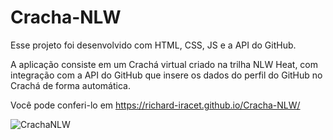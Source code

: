 # Cracha-NLW

Esse projeto foi desenvolvido com HTML, CSS, JS e a API do GitHub.

A aplicação consiste em um Crachá virtual criado na trilha NLW Heat, com integração com a API do GitHub que insere os dados do perfil do GitHub no Crachá de forma automática.

Você pode conferi-lo em https://richard-iracet.github.io/Cracha-NLW/

![CrachaNLW](https://user-images.githubusercontent.com/88061143/222346146-fd94ed67-6690-45f2-8a69-82bb2731c3d2.gif)

